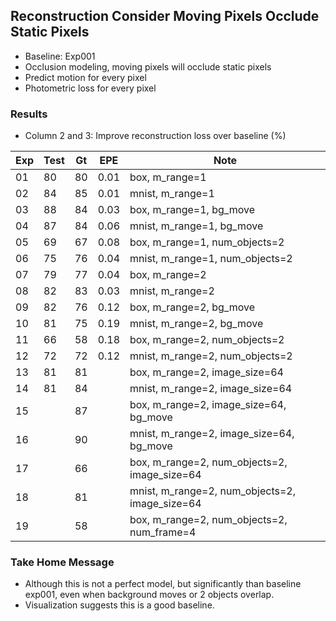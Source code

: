 ## Reconstruction Consider Moving Pixels Occlude Static Pixels

- Baseline: Exp001
- Occlusion modeling, moving pixels will occlude static pixels
- Predict motion for every pixel
- Photometric loss for every pixel

### Results

- Column 2 and 3: Improve reconstruction loss over baseline (%) 

| Exp  | Test | Gt   | EPE  | Note |
| ---- | ---- | ---- | ---- | ---- | 
| 01 | 80 | 80 | 0.01 | box, m_range=1 |
| 02 | 84 | 85 | 0.01 | mnist, m_range=1 |
| 03 | 88 | 84 | 0.03 | box, m_range=1, bg_move |
| 04 | 87 | 84 | 0.06 | mnist, m_range=1, bg_move |
| 05 | 69 | 67 | 0.08 | box, m_range=1, num_objects=2 |
| 06 | 75 | 76 | 0.04 | mnist, m_range=1, num_objects=2 |
| 07 | 79 | 77 | 0.04 | box, m_range=2 |
| 08 | 82 | 83 | 0.03 | mnist, m_range=2 |
| 09 | 82 | 76 | 0.12 | box, m_range=2, bg_move |
| 10 | 81 | 75 | 0.19 | mnist, m_range=2, bg_move |
| 11 | 66 | 58 | 0.18 | box, m_range=2, num_objects=2 |
| 12 | 72 | 72 | 0.12 | mnist, m_range=2, num_objects=2 |
| 13 | 81 | 81 |  | box, m_range=2, image_size=64 |
| 14 | 81 | 84 |  | mnist, m_range=2, image_size=64 |
| 15 |  | 87 |  | box, m_range=2, image_size=64, bg_move |
| 16 |  | 90 |  | mnist, m_range=2, image_size=64, bg_move |
| 17 |  | 66 |  | box, m_range=2, num_objects=2, image_size=64 |
| 18 |  | 81 |  | mnist, m_range=2, num_objects=2, image_size=64 |
| 19 |  | 58 |  | box, m_range=2, num_objects=2, num_frame=4 |

### Take Home Message

- Although this is not a perfect model, but significantly than baseline exp001, even when background moves or 2 objects overlap.
- Visualization suggests this is a good baseline.
